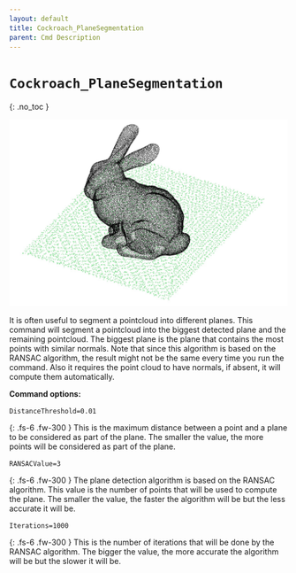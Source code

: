 ```yaml
---
layout: default
title: Cockroach_PlaneSegmentation
parent: Cmd Description
---
```


# `Cockroach_PlaneSegmentation`
{: .no_toc }

![img_planesegmentation](https://github.com/ibois-epfl/Cockroach-documentation/blob/docu-alpha/img/cmds/cockroach_planesegmentation.jpg?raw=true)

It is often useful to segment a pointcloud into different planes. This command will segment a pointcloud into the biggest detected plane and the remaining pointcloud. The biggest plane is the plane that contains the most points with similar normals. Note that since this algorithm is based on the RANSAC algorithm, the result might not be the same every time you run the command. Also it requires the point cloud to have normals, if absent, it will compute them automatically.

**Command options:**
```
DistanceThreshold=0.01
```
{: .fs-6 .fw-300 }
This is the maximum distance between a point and a plane to be considered as part of the plane. The smaller the value, the more points will be considered as part of the plane.

```
RANSACValue=3
```
{: .fs-6 .fw-300 }
The plane detection algorithm is based on the RANSAC algorithm. This value is the number of points that will be used to compute the plane. The smaller the value, the faster the algorithm will be but the less accurate it will be.

```
Iterations=1000
```
{: .fs-6 .fw-300 }
This is the number of iterations that will be done by the RANSAC algorithm. The bigger the value, the more accurate the algorithm will be but the slower it will be.
